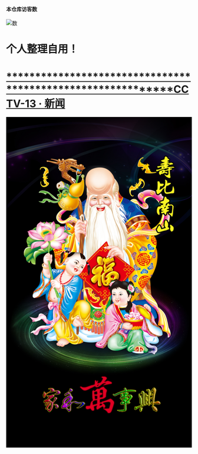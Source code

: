 #### 本仓库访客数
![数](https://profile-counter.glitch.me/00er/count.svg)

# 个人整理自用！ 

#  [************************************************************CCTV-13 · 新闻](https://m-live.cctvnews.cctv.com/live/landscape.html?liveRoomNumber=16265686808730585228)

![图片显示](./live.jpeg)   

